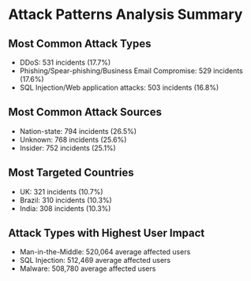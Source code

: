 # Attack Patterns Analysis Summary

## Most Common Attack Types
- DDoS: 531 incidents (17.7%)
- Phishing/Spear-phishing/Business Email Compromise: 529 incidents (17.6%)
- SQL Injection/Web application attacks: 503 incidents (16.8%)

## Most Common Attack Sources
- Nation-state: 794 incidents (26.5%)
- Unknown: 768 incidents (25.6%)
- Insider: 752 incidents (25.1%)

## Most Targeted Countries
- UK: 321 incidents (10.7%)
- Brazil: 310 incidents (10.3%)
- India: 308 incidents (10.3%)

## Attack Types with Highest User Impact
- Man-in-the-Middle: 520,064 average affected users
- SQL Injection: 512,469 average affected users
- Malware: 508,780 average affected users
